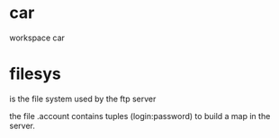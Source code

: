 # car
workspace car

filesys 
=========
is the file system used by the ftp server

the file .account contains tuples (login:password) to build a map in the server.

